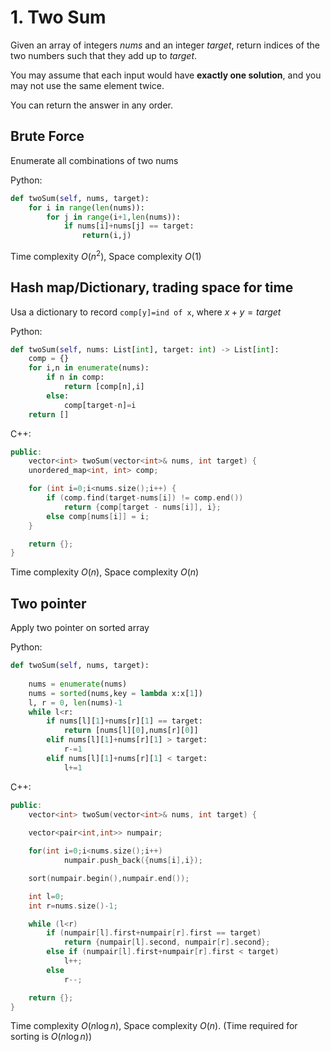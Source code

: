 # 1. Two Sum

Given an array of integers *nums* and an integer *target*, return indices of the two numbers such that they add up to *target*.

You may assume that each input would have **exactly one solution**, and you may not use the same element twice.

You can return the answer in any order.

## Brute Force

Enumerate all combinations of two nums

Python:
```python
def twoSum(self, nums, target):
	for i in range(len(nums)):
		for j in range(i+1,len(nums)):
			if nums[i]+nums[j] == target:
				return(i,j)
```

Time complexity $O(n^2)$, Space complexity $O(1)$

## Hash map/Dictionary, trading space for time

Usa a dictionary to record `comp[y]=ind of x`, where $x+y=target$

Python: 
```python
def twoSum(self, nums: List[int], target: int) -> List[int]:
    comp = {}
    for i,n in enumerate(nums):
        if n in comp:
            return [comp[n],i]
        else:
            comp[target-n]=i
    return []
```

C++:
```cpp
public:
    vector<int> twoSum(vector<int>& nums, int target) {
    unordered_map<int, int> comp;

    for (int i=0;i<nums.size();i++) {
        if (comp.find(target-nums[i]) != comp.end()) 
        	return {comp[target - nums[i]], i};
        else comp[nums[i]] = i;
    }

    return {};
}
```
Time complexity $O(n)$, Space complexity $O(n)$

## Two pointer

Apply two pointer on sorted array

Python:
```python
def twoSum(self, nums, target):
	
	nums = enumerate(nums)
	nums = sorted(nums,key = lambda x:x[1])
	l, r = 0, len(nums)-1
	while l<r:
		if nums[l][1]+nums[r][1] == target:
			return [nums[l][0],nums[r][0]]
		elif nums[l][1]+nums[r][1] > target:
			r-=1
		elif nums[l][1]+nums[r][1] < target:
			l+=1
```

C++:
```cpp
public:
    vector<int> twoSum(vector<int>& nums, int target) {
    
    vector<pair<int,int>> numpair;

    for(int i=0;i<nums.size();i++)
            numpair.push_back({nums[i],i});

    sort(numpair.begin(),numpair.end());

    int l=0;
    int r=nums.size()-1;

    while (l<r)
        if (numpair[l].first+numpair[r].first == target)
            return {numpair[l].second, numpair[r].second};
        else if (numpair[l].first+numpair[r].first < target)
            l++;
        else
            r--;

    return {};
}
```

Time complexity $O(n\log n)$, Space complexity $O(n)$. 
(Time required for sorting is $O(n\log n)$)

